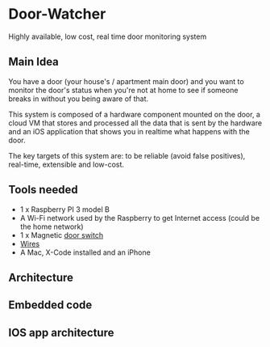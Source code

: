 # Door-Watcher
Highly available, low cost, real time door monitoring system

## Main Idea
You have a door (your house's / apartment main door) and you want to monitor the door's status when you're not at home to see if someone breaks in without you being aware of that. 

This system is composed of a hardware component mounted on the door, a cloud VM that stores and processed all the data that is sent by the hardware and an iOS application that shows you in realtime what happens with the door.

The key targets of this system are: to be reliable (avoid false positives), real-time, extensible and low-cost.

## Tools needed
* 1 x Raspberry PI 3 model B
* A Wi-Fi network used by the Raspberry to get Internet access (could be the home network)
* 1 x Magnetic [door switch](https://www.robofun.ro/magnetic-door-switch-set)
* [Wires](https://www.robofun.ro/fire-conexiune-mama-mama-10-bucati-10cm?search=fire)
* A Mac, X-Code installed and an iPhone

## Architecture



## Embedded code

## IOS app architecture
